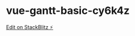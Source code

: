 # vue-gantt-basic-cy6k4z

[Edit on StackBlitz ⚡️](https://stackblitz.com/edit/vue-gantt-basic-cy6k4z)